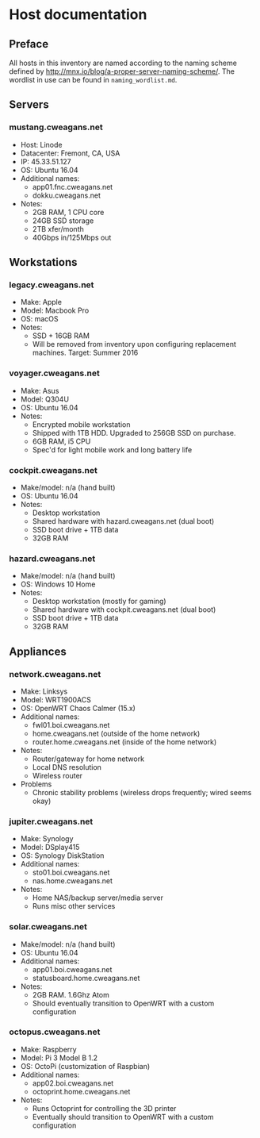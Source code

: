 # Host documentation

## Preface

All hosts in this inventory are named according to the naming scheme defined by
http://mnx.io/blog/a-proper-server-naming-scheme/. The wordlist in use can be found
in `naming_wordlist.md`.

## Servers

### mustang.cweagans.net

* Host: Linode
* Datacenter: Fremont, CA, USA
* IP: 45.33.51.127
* OS: Ubuntu 16.04
* Additional names:
  * app01.fnc.cweagans.net
  * dokku.cweagans.net
* Notes:
  * 2GB RAM, 1 CPU core
  * 24GB SSD storage
  * 2TB xfer/month
  * 40Gbps in/125Mbps out

## Workstations

### legacy.cweagans.net

* Make: Apple
* Model: Macbook Pro
* OS: macOS
* Notes:
  * SSD + 16GB RAM
  * Will be removed from inventory upon configuring replacement machines. Target: Summer 2016

### voyager.cweagans.net

* Make: Asus
* Model: Q304U
* OS: Ubuntu 16.04
* Notes:
  * Encrypted mobile workstation
  * Shipped with 1TB HDD. Upgraded to 256GB SSD on purchase.
  * 6GB RAM, i5 CPU
  * Spec'd for light mobile work and long battery life

### cockpit.cweagans.net

* Make/model: n/a (hand built)
* OS: Ubuntu 16.04
* Notes:
  * Desktop workstation
  * Shared hardware with hazard.cweagans.net (dual boot)
  * SSD boot drive + 1TB data
  * 32GB RAM

### hazard.cweagans.net

* Make/model: n/a (hand built)
* OS: Windows 10 Home
* Notes:
  * Desktop workstation (mostly for gaming)
  * Shared hardware with cockpit.cweagans.net (dual boot)
  * SSD boot drive + 1TB data
  * 32GB RAM

## Appliances

### network.cweagans.net

* Make: Linksys
* Model: WRT1900ACS
* OS: OpenWRT Chaos Calmer (15.x)
* Additional names:
  * fwl01.boi.cweagans.net
  * home.cweagans.net (outside of the home network)
  * router.home.cweagans.net (inside of the home network)
* Notes:
  * Router/gateway for home network
  * Local DNS resolution
  * Wireless router
* Problems
  * Chronic stability problems (wireless drops frequently; wired seems okay)

### jupiter.cweagans.net

* Make: Synology
* Model: DSplay415
* OS: Synology DiskStation
* Additional names:
  * sto01.boi.cweagans.net
  * nas.home.cweagans.net
* Notes:
  * Home NAS/backup server/media server
  * Runs misc other services

### solar.cweagans.net

* Make/model: n/a (hand built)
* OS: Ubuntu 16.04
* Additional names:
  * app01.boi.cweagans.net
  * statusboard.home.cweagans.net
* Notes:
  * 2GB RAM. 1.6Ghz Atom
  * Should eventually transition to OpenWRT with a custom configuration

### octopus.cweagans.net

* Make: Raspberry
* Model: Pi 3 Model B 1.2
* OS: OctoPi (customization of Raspbian)
* Additional names:
  * app02.boi.cweagans.net
  * octoprint.home.cweagans.net
* Notes:
  * Runs Octoprint for controlling the 3D printer
  * Eventually should transition to OpenWRT with a custom configuration
